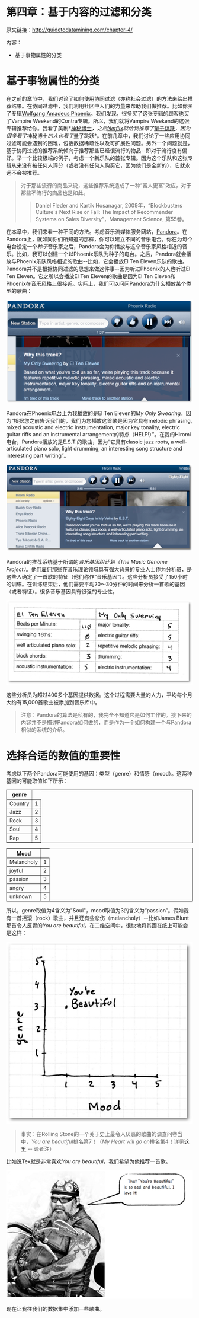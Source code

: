第四章：基于内容的过滤和分类
============

原文链接：http://guidetodatamining.com/chapter-4/

内容：
* 基于事物属性的分类

# 基于事物属性的分类
在之前的章节中，我们讨论了如何使用协同过滤（亦称社会过滤）的方法来给出推荐结果。在协同过滤中，我们利用社区中人们的力量来帮助我们做推荐。比如你买了专辑[Wolfgang Amadeus Phoenix](http://en.wikipedia.org/wiki/Wolfgang_Amadeus_Phoenix)。我们发现，很多买了这张专辑的顾客也买了Vampire Weekend的Contra专辑。所以，我们就将Vampire Weekend的这张专辑推荐给你。我看了美剧*[神秘博士](http://movie.douban.com/subject/1763834/)*，之后[Netflix](http://netflix.com/)就给我推荐了*[量子跳跃](http://movie.douban.com/subject/2073766/)*，因为很多看了*神秘博士*的人也看了*量子跳跃*。在前几章中，我们讨论了一些应用协同过滤可能会遇到的困难，包括数据稀疏性以及可扩展性问题。另外一个问题就是，基于协同过滤的推荐系统倾向于推荐那些已经很流行的物品--即对于流行度有偏好。举一个比较极端的例子，考虑一个新乐队的首张专辑。因为这个乐队和这张专辑从来没有被任何人评分（或者没有任何人购买它，因为他们是全新的），它就永远不会被推荐。

> 对于那些流行的商品来说，这些推荐系统造成了一种“富人更富”效应，对于那些不流行的商品也是如此。
>> Daniel Fleder and Kartik Hosanagar, 2009年，“Blockbusters Culture's Next Rise or Fall: The Impact of Recommender Systems on Sales Diversity”，Management Science, 第55卷。

在本章中，我们来看一种不同的方法。考虑音乐流媒体服务网站，[Pandora](http://www.pandora.com/)。在Pandora上，就如同你们所知道的那样，你可以建立不同的音乐电台。你在为每个电台设定一个*种子*音乐家之后，Pandora会为你播放与这个音乐家风格相近的音乐。比如，我可以创建一个以Phoenix乐队为种子的电台。之后，Pandora就会播放与Phoenix乐队风格相近的歌曲--比如，它会播放El Ten Eleven乐队的歌曲。Pandora并不是根据协同过滤的思想来做这件事--因为听过Phoenix的人也听过El Ten Eleven。它之所以会播放El Ten Eleven的歌曲是因为El Ten Eleven和Phoenix在音乐风格上很接近。实际上，我们可以问问Pandora为什么播放某个类型的歌曲：

![Pandora](img/chapter-4-1.png)

Pandora在Phoenix电台上为我播放的是El Ten Eleven的*My Only Swearing*，因为“根据您之前告诉我们的，我们为您播放这首歌是因为它具有melodic phrasing, mixed acoustic and electric instrumentation, major key tonality, electric guitar riffs and an instrumental arrangement的特点（HELP!）”。在我的Hiromi电台，Pandora播放的是E.S.T.的歌曲，因为“它具有classic jazz roots, a well-articulated piano solo, light drumming, an interesting song structure and interesting part writing”。
<!--melodic phrasing, mixed acoustic and electric instrumentation, major key tonality, electric guitar riffs and an instrumental arrangement 的翻译-->

![Pandora2](img/chapter-4-2.png)

Pandora的推荐系统基于所谓的*音乐基因组计划（The Music Genome Project）*。他们雇佣那些在音乐理论领域具有强大背景的专业人士作为分析员，是这些人确定了一首歌的特征（他们称作“音乐基因”）。这些分析员接受了150小时的训练。在训练结束后，他们需要平均20～30分钟的时间来分析一首歌的基因（或者特征）。很多音乐基因具有很强的专业性。

![musicgene](img/chapter-4-3.png)

这些分析员为超过400多个基因提供数据。这个过程需要大量的人力，平均每个月大约有15,000首歌曲被添加到音乐库中。

> 注意：Pandora的算法是私有的，我完全不知道它是如何工作的。接下来的内容并不是描述Pandora如何做的，而是作为一个如何构建一个与Pandora相似的系统的介绍。

# 选择合适的数值的重要性

考虑以下两个Pandora可能使用的基因：类型（genre）和情感（mood）。这两种基因的可能取值如下所示：

<table border="1">
    <tr> <th> genre </th> </tr>
    <tr> <td>Country</td> <td>1</td> </tr>
    <tr> <td>Jazz</td> <td>2</td> </tr>
    <tr> <td>Rock</td> <td>3</td> </tr>
    <tr> <td>Soul</td> <td>4</td> </tr>
    <tr> <td>Rap</td> <td>5</td> </tr>
</table>

<table border="1">
    <tr> <th> Mood </th> </tr>
    <tr> <td>Melancholy</td> <td>1</td> </tr>
    <tr> <td>joyful</td> <td>2</td> </tr>
    <tr> <td>passion</td> <td>3</td> </tr>
    <tr> <td>angry</td> <td>4</td> </tr>
    <tr> <td>unknown</td> <td>5</td> </tr>
</table>

所以，genre取值为4含义为"Soul"，mood取值为3的含义为“passion”。假如我有一首摇滚（rock）歌曲，并且还有些悲伤（melancholy）--比如James Blunt那首令人反胃的*You are beautiful*。在二维空间中，很快地将其画在纸上可能会是这样：

![2D-you-are-beautiful](img/chapter-4-4.png)

> 事实：在Rolling Stone的一个关于史上最令人厌恶的歌曲的调查问卷当中，*You are beautiful*排名第7！（*My Heart will go on*排名第4！详见[这里](http://www.rollingstone.com/music/blogs/staff-blog/the-20-most-annoying-songs-20070702) -- 译者注）

比如说Tex就是非常喜欢*You are beautiful*，我们希望为他推荐一首歌。

![toughman-you-are-beautiful](img/chapter-4-5.png)

现在让我往我们的数据集中添加一些歌曲。
